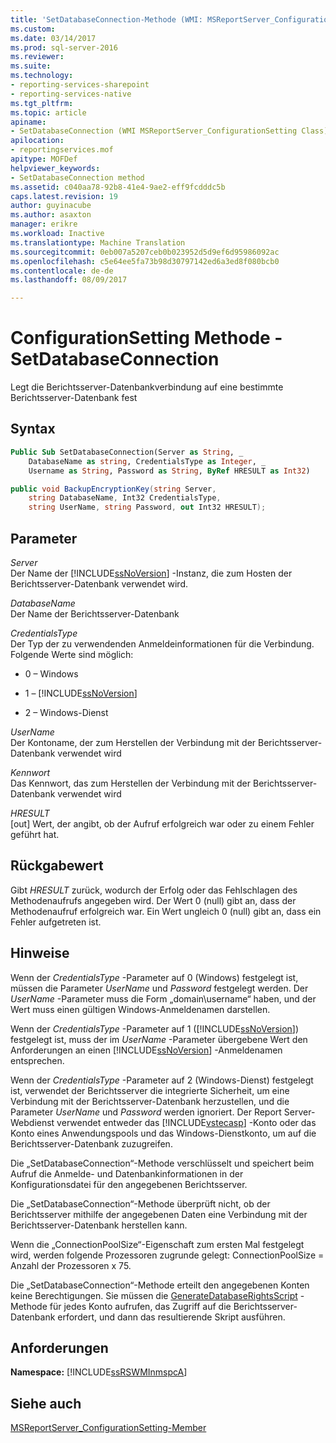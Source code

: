 ```yaml
---
title: 'SetDatabaseConnection-Methode (WMI: MSReportServer_ConfigurationSetting) | Microsoft Docs'
ms.custom: 
ms.date: 03/14/2017
ms.prod: sql-server-2016
ms.reviewer: 
ms.suite: 
ms.technology:
- reporting-services-sharepoint
- reporting-services-native
ms.tgt_pltfrm: 
ms.topic: article
apiname:
- SetDatabaseConnection (WMI MSReportServer_ConfigurationSetting Class)
apilocation:
- reportingservices.mof
apitype: MOFDef
helpviewer_keywords:
- SetDatabaseConnection method
ms.assetid: c040aa78-92b8-41e4-9ae2-eff9fcdddc5b
caps.latest.revision: 19
author: guyinacube
ms.author: asaxton
manager: erikre
ms.workload: Inactive
ms.translationtype: Machine Translation
ms.sourcegitcommit: 0eb007a5207ceb0b023952d5d9ef6d95986092ac
ms.openlocfilehash: c5e64ee5fa73b98d30797142ed6a3ed8f080bcb0
ms.contentlocale: de-de
ms.lasthandoff: 08/09/2017

---
```

# <a name="configurationsetting-method---setdatabaseconnection"></a>ConfigurationSetting Methode - SetDatabaseConnection
  Legt die Berichtsserver-Datenbankverbindung auf eine bestimmte Berichtsserver-Datenbank fest  
  
## <a name="syntax"></a>Syntax  
  
```vb  
Public Sub SetDatabaseConnection(Server as String, _  
    DatabaseName as string, CredentialsType as Integer, _  
    Username as String, Password as String, ByRef HRESULT as Int32)  
```  
  
```csharp  
public void BackupEncryptionKey(string Server,   
    string DatabaseName, Int32 CredentialsType,   
    string UserName, string Password, out Int32 HRESULT);  
```  
  
## <a name="parameters"></a>Parameter  
 *Server*  
 Der Name der [!INCLUDE[ssNoVersion](../../includes/ssnoversion-md.md)] -Instanz, die zum Hosten der Berichtsserver-Datenbank verwendet wird.  
  
 *DatabaseName*  
 Der Name der Berichtsserver-Datenbank  
  
 *CredentialsType*  
 Der Typ der zu verwendenden Anmeldeinformationen für die Verbindung. Folgende Werte sind möglich:  
  
-   0 – Windows  
  
-   1 – [!INCLUDE[ssNoVersion](../../includes/ssnoversion-md.md)]  
  
-   2 – Windows-Dienst  
  
 *UserName*  
 Der Kontoname, der zum Herstellen der Verbindung mit der Berichtsserver-Datenbank verwendet wird  
  
 *Kennwort*  
 Das Kennwort, das zum Herstellen der Verbindung mit der Berichtsserver-Datenbank verwendet wird  
  
 *HRESULT*  
 [out] Wert, der angibt, ob der Aufruf erfolgreich war oder zu einem Fehler geführt hat.  
  
## <a name="return-value"></a>Rückgabewert  
 Gibt *HRESULT* zurück, wodurch der Erfolg oder das Fehlschlagen des Methodenaufrufs angegeben wird. Der Wert 0 (null) gibt an, dass der Methodenaufruf erfolgreich war. Ein Wert ungleich 0 (null) gibt an, dass ein Fehler aufgetreten ist.  
  
## <a name="remarks"></a>Hinweise  
 Wenn der *CredentialsType* -Parameter auf 0 (Windows) festgelegt ist, müssen die Parameter *UserName* und *Password* festgelegt werden. Der *UserName* -Parameter muss die Form „domain\username“ haben, und der Wert muss einen gültigen Windows-Anmeldenamen darstellen.  
  
 Wenn der *CredentialsType* -Parameter auf 1 ([!INCLUDE[ssNoVersion](../../includes/ssnoversion-md.md)]) festgelegt ist, muss der im *UserName* -Parameter übergebene Wert den Anforderungen an einen [!INCLUDE[ssNoVersion](../../includes/ssnoversion-md.md)] -Anmeldenamen entsprechen.  
  
 Wenn der *CredentialsType* -Parameter auf 2 (Windows-Dienst) festgelegt ist, verwendet der Berichtsserver die integrierte Sicherheit, um eine Verbindung mit der Berichtsserver-Datenbank herzustellen, und die Parameter *UserName* und *Password* werden ignoriert. Der Report Server-Webdienst verwendet entweder das [!INCLUDE[vstecasp](../../includes/vstecasp-md.md)] -Konto oder das Konto eines Anwendungspools und das Windows-Dienstkonto, um auf die Berichtsserver-Datenbank zuzugreifen.  
  
 Die „SetDatabaseConnection“-Methode verschlüsselt und speichert beim Aufruf die Anmelde- und Datenbankinformationen in der Konfigurationsdatei für den angegebenen Berichtsserver.  
  
 Die „SetDatabaseConnection“-Methode überprüft nicht, ob der Berichtsserver mithilfe der angegebenen Daten eine Verbindung mit der Berichtsserver-Datenbank herstellen kann.  
  
 Wenn die „ConnectionPoolSize“-Eigenschaft zum ersten Mal festgelegt wird, werden folgende Prozessoren zugrunde gelegt: ConnectionPoolSize = Anzahl der Prozessoren x 75.  
  
 Die „SetDatabaseConnection“-Methode erteilt den angegebenen Konten keine Berechtigungen. Sie müssen die [GenerateDatabaseRightsScript](../../reporting-services/wmi-provider-library-reference/configurationsetting-method-generatedatabaserightsscript.md) -Methode für jedes Konto aufrufen, das Zugriff auf die Berichtsserver-Datenbank erfordert, und dann das resultierende Skript ausführen.  
  
## <a name="requirements"></a>Anforderungen  
 **Namespace:** [!INCLUDE[ssRSWMInmspcA](../../includes/ssrswminmspca-md.md)]  
  
## <a name="see-also"></a>Siehe auch  
 [MSReportServer_ConfigurationSetting-Member](../../reporting-services/wmi-provider-library-reference/msreportserver-configurationsetting-members.md)  
  
  

